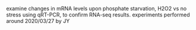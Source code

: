 examine changes in mRNA levels upon phosphate starvation, H2O2 vs no stress using qRT-PCR, to confirm RNA-seq results. experiments performed around 2020/03/27 by JY
